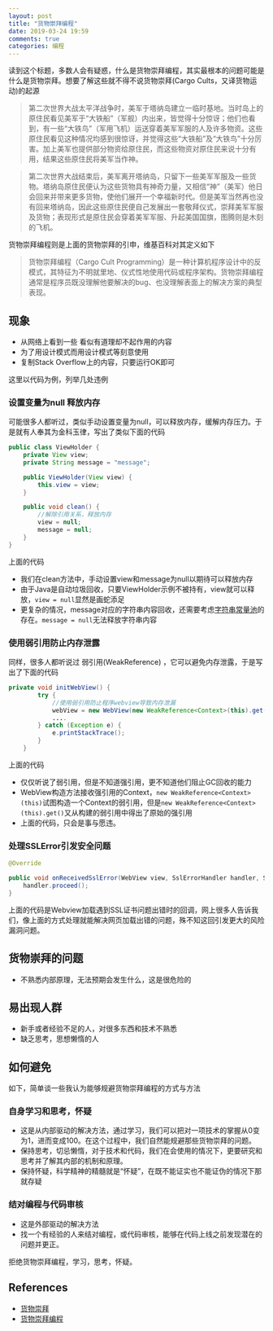 ```yaml
---
layout: post
title: "货物崇拜编程"
date: 2019-03-24 19:59
comments: true
categories: 编程 
---
```


读到这个标题，多数人会有疑惑，什么是货物崇拜编程，其实最根本的问题可能是什么是货物崇拜。想要了解这些就不得不说货物崇拜(Cargo Cults，又译货物运动)的起源

> 第二次世界大战太平洋战争时，美军于塔纳岛建立一临时基地。当时岛上的原住民看见美军于“大铁船”（军舰）内出来，皆觉得十分惊讶；他们也看到，有一些“大铁鸟”（军用飞机）运送穿着美军军服的人及许多物资。这些原住民看见这种情况均感到很惊讶，并觉得这些“大铁船”及“大铁鸟”十分厉害。加上美军也提供部分物资给原住民，而这些物资对原住民来说十分有用，结果这些原住民将美军当作神。

> 第二次世界大战结束后，美军离开塔纳岛，只留下一些美军军服及一些货物。塔纳岛原住民便认为这些货物具有神奇力量，又相信“神”（美军）他日会回来并带来更多货物，使他们展开一个幸福新时代。但是美军当然再也没有回来塔纳岛，因此这些原住民便自己发展出一套敬拜仪式，崇拜美军军服及货物；表现形式是原住民会穿着美军军服、升起美国国旗，图腾则是木刻的飞机。

<!--more-->

货物崇拜编程则是上面的货物崇拜的引申，维基百科对其定义如下

> 货物崇拜编程（Cargo Cult Programming）是一种计算机程序设计中的反模式，其特征为不明就里地、仪式性地使用代码或程序架构。货物崇拜编程通常是程序员既没理解他要解决的bug、也没理解表面上的解决方案的典型表现。

## 现象
 * 从网络上看到一些 看似有道理却不起作用的内容
 * 为了用设计模式而用设计模式等刻意使用
 * 复制Stack Overflow上的内容，只要运行OK即可

这里以代码为例，列举几处违例

### 设置变量为null 释放内存

可能很多人都听过，类似手动设置变量为null，可以释放内存，缓解内存压力。于是就有人奉其为金科玉律，写出了类似下面的代码

```java
public class ViewHolder {
    private View view;
    private String message = "message";

    public ViewHolder(View view) {
        this.view = view;
    }

    public void clean() {
        //解除引用关系，释放内存
        view = null;
        message = null;
    }
}

```
上面的代码         

  * 我们在clean方法中，手动设置view和message为null以期待可以释放内存  
  * 由于Java是自动垃圾回收，只要ViewHolder示例不被持有，view就可以释放，`view = null`显然是画蛇添足  
  * 更复杂的情况，message对应的字符串内容回收，还需要考虑[字符串常量池](https://droidyue.com/blog/2014/12/21/string-literal-pool-in-java/)的存在。`message = null`无法释放字符串内容


### 使用弱引用防止内存泄露

同样，很多人都听说过 弱引用(WeakReference) ，它可以避免内存泄露，于是写出了下面的代码

```java
private void initWebView() {
        try {
            //使用弱引用防止程序webview导致内存泄漏
            webView = new WebView(new WeakReference<Context>(this).get());
            ....
        } catch (Exception e) {
            e.printStackTrace();
        }
    }
```

上面的代码

  * 仅仅听说了弱引用，但是不知道强引用，更不知道他们阻止GC回收的能力
  * WebView构造方法接收强引用的Context，`new WeakReference<Context>(this)`试图构造一个Context的弱引用，但是`new WeakReference<Context>(this).get()`又从构建的弱引用中得出了原始的强引用
  * 上面的代码，只会是事与愿违。

### 处理SSLError引发安全问题
```java
@Override

public void onReceivedSslError(WebView view, SslErrorHandler handler, SslError error){
	handler.proceed();
}
```

上面的代码是Webview加载遇到SSL证书问题出错时的回调，网上很多人告诉我们，像上面的方式处理就能解决网页加载出错的问题，殊不知这回引发更大的风险漏洞问题。


## 货物崇拜的问题
  * 不熟悉内部原理，无法预期会发生什么，这是很危险的


## 易出现人群
  * 新手或者经验不足的人，对很多东西和技术不熟悉
  * 缺乏思考，思想懒惰的人


## 如何避免

如下，简单谈一些我认为能够规避货物崇拜编程的方式与方法

### 自身学习和思考，怀疑

  * 这是从内部驱动的解决方法，通过学习，我们可以把对一项技术的掌握从0变为1，进而变成100。在这个过程中，我们自然能规避那些货物崇拜的问题。
  * 保持思考，切忌懒惰，对于技术和代码，我们在会使用的情况下，更要研究和思考并了解其内部的机制和原理。
  * 保持怀疑，科学精神的精髓就是“怀疑”，在既不能证实也不能证伪的情况下那就存疑

### 结对编程与代码审核

  * 这是外部驱动的解决方法
  * 找一个有经验的人来结对编程，或代码审核，能够在代码上线之前发现潜在的问题并更正。

拒绝货物崇拜编程，学习，思考，怀疑。

## References
  * [货物崇拜](https://zh.wikipedia.org/wiki/%E8%B2%A8%E7%89%A9%E5%B4%87%E6%8B%9C)
  * [货物崇拜编程](https://zh.wikipedia.org/wiki/%E8%B4%A7%E7%89%A9%E5%B4%87%E6%8B%9C%E7%BC%96%E7%A8%8B)

